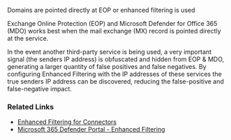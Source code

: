 Domains are pointed directly at EOP or enhanced filtering is used

Exchange Online Protection (EOP) and Microsoft Defender for Office 365 (MDO) works best when the mail exchange (MX) record is pointed directly at the service. <p>In the event another third-party service is being used, a very important signal (the senders IP address) is obfuscated and hidden from EOP & MDO, generating a larger quantity of false positives and false negatives. By configuring Enhanced Filtering with the IP addresses of these services the true senders IP address can be discovered, reducing the false-positive and false-negative impact.</p>

### Related Links

* [Enhanced Filtering for Connectors](https://aka.ms/orca-connectors-docs-1) 
* [Microsoft 365 Defender Portal - Enhanced Filtering](https://aka.ms/orca-connectors-action-skiplisting)
